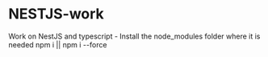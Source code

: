 # NESTJS-work
Work on NestJS and typescript - Install the node_modules folder where it is needed
npm i || npm i --force

